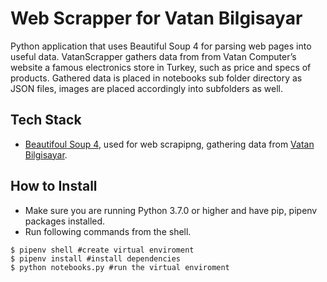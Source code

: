 # Web Scrapper for Vatan Bilgisayar
Python application that uses Beautiful Soup 4 for parsing web pages into useful data. VatanScrapper gathers data from from Vatan Computer’s website a famous electronics store in Turkey, such as price and specs of products. Gathered data is placed in notebooks sub folder directory as JSON files, images are placed accordingly into subfolders as well.  

## Tech Stack
- [Beautifoul Soup 4](https://www.crummy.com/software/BeautifulSoup/), used for web scrapipng, gathering data from [Vatan Bilgisayar](https://www.vatanbilgisayar.com/).

## How to Install

- Make sure you are running Python 3.7.0 or higher and have pip, pipenv packages installed.
- Run following commands from the shell.

```shell
$ pipenv shell #create virtual enviroment
$ pipenv install #install dependencies
$ python notebooks.py #run the virtual enviroment
```